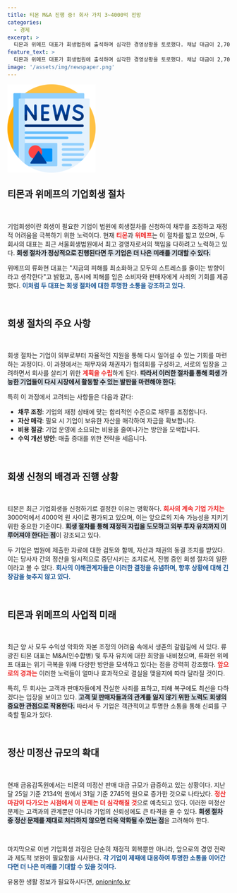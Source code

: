 ```yaml
---
title: 티몬 M&A 진행 중! 회사 가치 3~4000억 전망
categories:
  - 경제
excerpt: >
  티몬과 위메프 대표가 회생법원에 출석하며 심각한 경영상황을 토로했다. 채납 대금이 2,700억 원에 달하고, 구조조정의 필요성이 절실해졌다. 두 대표는 회생 가능성에 대한 희망을 잃지 않겠다고 다짐하며, 기업의 생존을 위한 투명한 소통을 약속했다.
feature_text: >
  티몬과 위메프 대표가 회생법원에 출석하며 심각한 경영상황을 토로했다. 채납 대금이 2,700억 원에 달하고, 구조조정의 필요성이 절실해졌다. 두 대표는 회생 가능성에 대한 희망을 잃지 않겠다고 다짐하며, 기업의 생존을 위한 투명한 소통을 약속했다.
image: '/assets/img/newspaper.png'
---
```


<p><img src="/assets/img/newspaper.png" alt="kimp 속보" /></p>

<h2 data-ke-size="size26">티몬과 위메프의 기업회생 절차</h2>

<p data-ke-size="size16">&nbsp;</p>

<p>기업회생이란 회생이 필요한 기업이 법원에 회생절차를 신청하여 채무를 조정하고 재정적 어려움을 극복하기 위한 노력이다. 현재 <b><span style="color: #ee2323;">티몬</span></b>과 <b><span style="color: #ee2323;">위메프</span></b>는 이 절차를 밟고 있으며, 두 회사의 대표는 최근 서울회생법원에서 최고 경영자로서의 책임을 다하려고 노력하고 있다. <b><span style="background-color: #21538527;">회생 절차가 정상적으로 진행된다면 두 기업은 더 나은 미래를 기대할 수 있다.</span></b></p>

<p>위메프의 류화현 대표는 "지금의 피해를 최소화하고 모두의 스트레스를 줄이는 방향이라고 생각한다"고 밝혔고, 동시에 피해를 입은 소비자와 판매자에게 사죄의 기회를 제공했다. <b><span style="color: #1a5490;">이처럼 두 대표는 회생 절차에 대한 투명한 소통을 강조하고 있다.</span></b></p>

<p data-ke-size="size16">&nbsp;</p>

<h2 data-ke-size="size26">회생 절차의 주요 사항</h2>

<p data-ke-size="size16">&nbsp;</p>

<p>회생 절차는 기업이 외부로부터 자율적인 지원을 통해 다시 일어설 수 있는 기회를 마련하는 과정이다. 이 과정에서는 채무자와 채권자가 협의회를 구성하고, 서로의 입장을 고려하면서 회사를 살리기 위한 <b><span style="color: #ee2323;">계획을 수립</span></b>하게 된다. <b><span style="background-color: #21538527;">따라서 이러한 절차를 통해 회생 가능한 기업들이 다시 시장에서 활동할 수 있는 발판을 마련해야 한다.</span></b></p>

<p>특히 이 과정에서 고려되는 사항들은 다음과 같다:</p>

<ul>
    <li><b>채무 조정</b>: 기업의 재정 상태에 맞는 합리적인 수준으로 채무를 조정합니다.</li>
    <li><b>자산 매각</b>: 필요 시 기업이 보유한 자산을 매각하여 자금을 확보합니다.</li>
    <li><b>비용 절감</b>: 기업 운영에 소요되는 비용을 줄여나가는 방안을 모색합니다.</li>
    <li><b>수익 개선 방안</b>: 매출 증대를 위한 전략을 세웁니다.</li>
</ul>

<p data-ke-size="size16">&nbsp;</p>

<h2 data-ke-size="size26">회생 신청의 배경과 진행 상황</h2>

<p data-ke-size="size16">&nbsp;</p>

<p>티몬은 최근 기업회생을 신청하기로 결정한 이유는 명확하다. <b><span style="color: #ee2323;">회사의 계속 기업 가치는</span></b> 3000억에서 4000억 원 사이로 평가되고 있으며, 이는 앞으로의 지속 가능성을 지키기 위한 중요한 기준이다. <b><span style="background-color: #21538527;">회생 절차를 통해 재정적 자립을 도모하고 외부 투자 유치까지 이루어져야 한다는 점</span></b>이 강조되고 있다.</p>

<p>두 기업은 법원에 제출한 자료에 대한 검토와 함께, 자산과 채권의 동결 조치를 받았다. 이는 당사자 간의 정산을 일시적으로 중단시키는 조치로서, 진행 중인 회생 절차의 일환이라고 볼 수 있다. <b><span style="color: #1a5490;">회사의 이해관계자들은 이러한 결정을 유념하며, 향후 상황에 대해 긴장감을 늦추지 않고 있다.</span></b></p>

<p data-ke-size="size16">&nbsp;</p>

<h2 data-ke-size="size26">티몬과 위메프의 사업적 미래</h2>

<p data-ke-size="size16">&nbsp;</p>

<p>최근 양 사 모두 수익성 악화와 자본 조정의 어려움 속에서 생존의 갈림길에 서 있다. 류광진 티몬 대표는 M&amp;A(인수합병) 및 투자 유치에 대한 희망을 내비쳤으며, 류화현 위메프 대표는 위기 극복을 위해 다양한 방안을 모색하고 있다는 점을 강력히 강조했다. <b><span style="color: #ee2323;">앞으로의 경과는</span></b> 이러한 노력들이 얼마나 효과적으로 결실을 맺을지에 따라 달라질 것이다.</p>

<p>특히, 두 회사는 고객과 판매자들에게 진실한 사죄를 표하고, 피해 복구에도 최선을 다하겠다는 입장을 보이고 있다. <b><span style="background-color: #21538527;">고객 및 판매자들과의 관계를 잃지 않기 위한 노력도 회생의 중요한 관점으로 작용한다.</span></b> 따라서 두 기업은 객관적이고 투명한 소통을 통해 신뢰를 구축할 필요가 있다.</p>

<p data-ke-size="size16">&nbsp;</p>

<h2 data-ke-size="size26">정산 미정산 규모의 확대</h2>

<p data-ke-size="size16">&nbsp;</p>

<p>현재 금융감독원에서는 티몬의 미정산 판매 대금 규모가 급증하고 있는 상황이다. 지난달 25일 기준 2134억 원에서 31일 기준 2745억 원으로 증가한 것으로 나타났다. <b><span style="color: #ee2323;">정산 마감이 다가오는 시점에서 이 문제는 더 심각해질 것</span></b>으로 예측되고 있다. 이러한 미정산 문제는 고객과의 관계뿐만 아니라 기업의 신뢰성에도 큰 타격을 줄 수 있다. <b><span style="background-color: #21538527;">회생 절차 중 정산 문제를 제대로 처리하지 않으면 더욱 악화될 수 있는 점</span></b>을 고려해야 한다.</p>

<p data-ke-size="size16">&nbsp;</p>

<p>마지막으로 이번 기업회생 과정은 단순히 재정적 회복뿐만 아니라, 앞으로의 경영 전략과 제도적 보완이 필요함을 시사한다. <b><span style="color: #1a5490;">각 기업이 제때에 대응하여 투명한 소통을 이어간다면 더 나은 미래를 기대할 수 있을 것이다.</span></b></p>
유용한 생활 정보가 필요하시다면, <a href="https://onioninfo.kr" rel="dofollow">onioninfo.kr</a>



